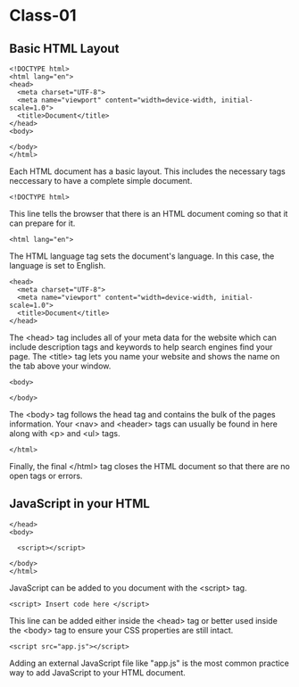 # Class-01

## Basic HTML Layout
```
<!DOCTYPE html>
<html lang="en">
<head>
  <meta charset="UTF-8">
  <meta name="viewport" content="width=device-width, initial-scale=1.0">
  <title>Document</title>
</head>
<body>
  
</body>
</html>
```

Each HTML document has a basic layout. This includes the necessary tags neccessary to have a complete simple document.

```
<!DOCTYPE html>
```
This line tells the browser that there is an HTML document coming so that it can prepare for it.

```
<html lang="en">
```
The HTML language tag sets the document's language. In this case, the language is set to English.

```
<head>
  <meta charset="UTF-8">
  <meta name="viewport" content="width=device-width, initial-scale=1.0">
  <title>Document</title>
</head>
```
The \<head> tag includes all of your meta data for the website which can include description tags and keywords to help search engines find your page. 
The \<title> tag lets you name your website and shows the name on the tab above your window.

```
<body>
  
</body>
```
The \<body> tag follows the head tag and contains the bulk of the pages information. Your \<nav> and \<header> tags can usually be found in here along with \<p> and \<ul> tags.

```
</html>
```
Finally, the final \</html> tag closes the HTML document so that there are no open tags or errors.

## JavaScript in your HTML
```
</head>
<body>
  
  <script></script>
  
</body>
</html>
```
JavaScript can be added to you document with the \<script> tag. 

```
<script> Insert code here </script>
```
This line can be added either inside the \<head> tag or better used inside the \<body> tag to ensure your CSS properties are still intact.

```
<script src="app.js"></script>
```
Adding an external JavaScript file like \"app.js" is the most common practice way to add JavaScript to your HTML document.
